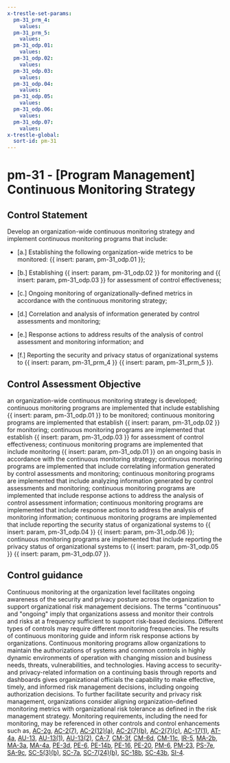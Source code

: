 ```yaml
---
x-trestle-set-params:
  pm-31_prm_4:
    values:
  pm-31_prm_5:
    values:
  pm-31_odp.01:
    values:
  pm-31_odp.02:
    values:
  pm-31_odp.03:
    values:
  pm-31_odp.04:
    values:
  pm-31_odp.05:
    values:
  pm-31_odp.06:
    values:
  pm-31_odp.07:
    values:
x-trestle-global:
  sort-id: pm-31
---
```


# pm-31 - \[Program Management\] Continuous Monitoring Strategy

## Control Statement

Develop an organization-wide continuous monitoring strategy and implement continuous monitoring programs that include:

- \[a.\] Establishing the following organization-wide metrics to be monitored: {{ insert: param, pm-31_odp.01 }};

- \[b.\] Establishing {{ insert: param, pm-31_odp.02 }} for monitoring and {{ insert: param, pm-31_odp.03 }} for assessment of control effectiveness;

- \[c.\] Ongoing monitoring of organizationally-defined metrics in accordance with the continuous monitoring strategy;

- \[d.\] Correlation and analysis of information generated by control assessments and monitoring;

- \[e.\] Response actions to address results of the analysis of control assessment and monitoring information; and

- \[f.\] Reporting the security and privacy status of organizational systems to {{ insert: param, pm-31_prm_4 }} {{ insert: param, pm-31_prm_5 }}.

## Control Assessment Objective

an organization-wide continuous monitoring strategy is developed;
continuous monitoring programs are implemented that include establishing {{ insert: param, pm-31_odp.01 }} to be monitored;
continuous monitoring programs are implemented that establish {{ insert: param, pm-31_odp.02 }} for monitoring;
continuous monitoring programs are implemented that establish {{ insert: param, pm-31_odp.03 }} for assessment of control effectiveness;
continuous monitoring programs are implemented that include monitoring {{ insert: param, pm-31_odp.01 }} on an ongoing basis in accordance with the continuous monitoring strategy;
continuous monitoring programs are implemented that include correlating information generated by control assessments and monitoring;
continuous monitoring programs are implemented that include analyzing information generated by control assessments and monitoring;
continuous monitoring programs are implemented that include response actions to address the analysis of control assessment information;
continuous monitoring programs are implemented that include response actions to address the analysis of monitoring information;
continuous monitoring programs are implemented that include reporting the security status of organizational systems to {{ insert: param, pm-31_odp.04 }} {{ insert: param, pm-31_odp.06 }};
continuous monitoring programs are implemented that include reporting the privacy status of organizational systems to {{ insert: param, pm-31_odp.05 }} {{ insert: param, pm-31_odp.07 }}.

## Control guidance

Continuous monitoring at the organization level facilitates ongoing awareness of the security and privacy posture across the organization to support organizational risk management decisions. The terms "continuous" and "ongoing" imply that organizations assess and monitor their controls and risks at a frequency sufficient to support risk-based decisions. Different types of controls may require different monitoring frequencies. The results of continuous monitoring guide and inform risk response actions by organizations. Continuous monitoring programs allow organizations to maintain the authorizations of systems and common controls in highly dynamic environments of operation with changing mission and business needs, threats, vulnerabilities, and technologies. Having access to security- and privacy-related information on a continuing basis through reports and dashboards gives organizational officials the capability to make effective, timely, and informed risk management decisions, including ongoing authorization decisions. To further facilitate security and privacy risk management, organizations consider aligning organization-defined monitoring metrics with organizational risk tolerance as defined in the risk management strategy. Monitoring requirements, including the need for monitoring, may be referenced in other controls and control enhancements such as, [AC-2g](#ac-2_smt.g), [AC-2(7)](#ac-2.7), [AC-2(12)(a)](#ac-2.12_smt.a), [AC-2(7)(b)](#ac-2.7_smt.b), [AC-2(7)(c)](#ac-2.7_smt.c), [AC-17(1)](#ac-17.1), [AT-4a](#at-4_smt.a), [AU-13](#au-13), [AU-13(1)](#au-13.1), [AU-13(2)](#au-13.2), [CA-7](#ca-7), [CM-3f](#cm-3_smt.f), [CM-6d](#cm-6_smt.d), [CM-11c](#cm-11_smt.c), [IR-5](#ir-5), [MA-2b](#ma-2_smt.b), [MA-3a](#ma-3_smt.a), [MA-4a](#ma-4_smt.a), [PE-3d](#pe-3_smt.d), [PE-6](#pe-6), [PE-14b](#pe-14_smt.b), [PE-16](#pe-16), [PE-20](#pe-20), [PM-6](#pm-6), [PM-23](#pm-23), [PS-7e](#ps-7_smt.e), [SA-9c](#sa-9_smt.c), [SC-5(3)(b)](#sc-5.3_smt.b), [SC-7a](#sc-7_smt.a), [SC-7(24)(b)](#sc-7.24_smt.b), [SC-18b](#sc-18_smt.b), [SC-43b](#sc-43_smt.b), [SI-4](#si-4).
